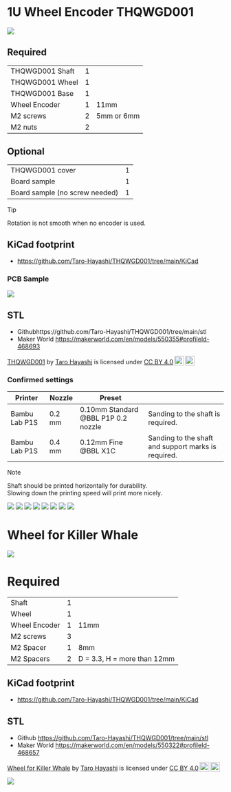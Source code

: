
# 1U Wheel Encoder THQWGD001

![](img/tq_o.jpg)

## Required

||||
|-|-|-|
|THQWGD001 Shaft|1||
|THQWGD001 Wheel|1||
|THQWGD001 Base|1||
|Wheel Encoder|1|11mm|
|M2 screws|2|5mm or 6mm|
|M2 nuts|2||

## Optional
|||
|-|-|
|THQWGD001 cover|1||
|Board sample|1||
|Board sample (no screw needed)|1||

> [!TIP]
> Rotation is not smooth when no encoder is used.

## KiCad footprint
- https://github.com/Taro-Hayashi/THQWGD001/tree/main/KiCad

### PCB Sample

![](img/sample.png)

## STL
- Githubhttps://github.com/Taro-Hayashi/THQWGD001/tree/main/stl
- Maker World https://makerworld.com/en/models/550355#profileId-468693

<p xmlns:cc="http://creativecommons.org/ns#" xmlns:dct="http://purl.org/dc/terms/"><a property="dct:title" rel="cc:attributionURL" href="https://github.com/Taro-Hayashi/THQWGD001">THQWGD001</a> by <a rel="cc:attributionURL dct:creator" property="cc:attributionName" href="https://x.com/w_vwbw">Taro Hayashi</a> is licensed under <a href="https://creativecommons.org/licenses/by/4.0/?ref=chooser-v1" target="_blank" rel="license noopener noreferrer" style="display:inline-block;">CC BY 4.0<img style="height:22px!important;margin-left:3px;vertical-align:text-bottom;" src="https://mirrors.creativecommons.org/presskit/icons/cc.svg?ref=chooser-v1" alt=""><img style="height:22px!important;margin-left:3px;vertical-align:text-bottom;" src="https://mirrors.creativecommons.org/presskit/icons/by.svg?ref=chooser-v1" alt=""></a></p>
    

  
### Confirmed settings

|Printer|Nozzle|Preset||
|-|-|-|-|
|Bambu Lab P1S|0.2 mm|0.10mm Standard @BBL P1P 0.2 nozzle|Sanding to the shaft is required.|
|Bambu Lab P1S|0.4 mm|0.12mm Fine @BBL X1C|Sanding to the shaft and support marks is required.|

> [!NOTE]
> Shaft should be printed horizontally for durability.  
> Slowing down the printing speed will print more nicely.
  
![](img/tq_p.jpg)
![](img/cont.jpg)
![](img/opt.jpg)
![](img/3d.jpg)
![](img/x.png)
![](img/y.png)
![](img/z.png)
![](img/h.png)



# Wheel for Killer Whale

![](img/wfkw_o.jpg)
# Required
||||
|-|-|-|
|Shaft|1||
|Wheel|1||
|Wheel Encoder|1|11mm|
|M2 screws|3|
|M2 Spacer|1|8mm|
|M2 Spacers|2|D = 3.3, H = more than 12mm|

## KiCad footprint
- https://github.com/Taro-Hayashi/THQWGD001/tree/main/KiCad

## STL
- Github https://github.com/Taro-Hayashi/THQWGD001/tree/main/stl
- Maker World https://makerworld.com/en/models/550322#profileId-468657
  
<p xmlns:cc="http://creativecommons.org/ns#" xmlns:dct="http://purl.org/dc/terms/"><a property="dct:title" rel="cc:attributionURL" href="https://github.com/Taro-Hayashi/THQWGD001">Wheel for Killer Whale</a> by <a rel="cc:attributionURL dct:creator" property="cc:attributionName" href="https://x.com/w_vwbw">Taro Hayashi</a> is licensed under <a href="https://creativecommons.org/licenses/by/4.0/?ref=chooser-v1" target="_blank" rel="license noopener noreferrer" style="display:inline-block;">CC BY 4.0<img style="height:22px!important;margin-left:3px;vertical-align:text-bottom;" src="https://mirrors.creativecommons.org/presskit/icons/cc.svg?ref=chooser-v1" alt=""><img style="height:22px!important;margin-left:3px;vertical-align:text-bottom;" src="https://mirrors.creativecommons.org/presskit/icons/by.svg?ref=chooser-v1" alt=""></a></p>

![](img/wfkw_p.jpg)
